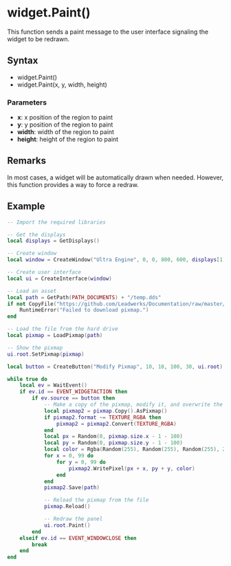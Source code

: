 # widget.Paint()

This function sends a paint message to the user interface signaling the widget to be redrawn. 

## Syntax

- widget.Paint()
- widget.Paint(x, y, width, height)

### Parameters

- **x**: x position of the region to paint
- **y**: y position of the region to paint
- **width**: width of the region to paint
- **height**: height of the region to paint

## Remarks

In most cases, a widget will be automatically drawn when needed. However, this function provides a way to force a redraw.

## Example

```lua
-- Import the required libraries

-- Get the displays
local displays = GetDisplays()

-- Create window
local window = CreateWindow("Ultra Engine", 0, 0, 800, 600, displays[1])

-- Create user interface
local ui = CreateInterface(window)

-- Load an asset
local path = GetPath(PATH_DOCUMENTS) + "/temp.dds"
if not CopyFile("https://github.com/Leadwerks/Documentation/raw/master/Assets/Materials/Ground/dirt01.dds", path) then
    RuntimeError("Failed to download pixmap.")
end

-- Load the file from the hard drive
local pixmap = LoadPixmap(path)

-- Show the pixmap
ui.root.SetPixmap(pixmap)

local button = CreateButton("Modify Pixmap", 10, 10, 100, 30, ui.root)

while true do
    local ev = WaitEvent()
    if ev.id == EVENT_WIDGETACTION then
        if ev.source == button then
            -- Make a copy of the pixmap, modify it, and overwrite the file
            local pixmap2 = pixmap.Copy().AsPixmap()
            if pixmap2.format ~= TEXTURE_RGBA then
                pixmap2 = pixmap2.Convert(TEXTURE_RGBA)
            end
            local px = Random(0, pixmap.size.x - 1 - 100)
            local py = Random(0, pixmap.size.y - 1 - 100)
            local color = Rgba(Random(255), Random(255), Random(255), 255)
            for x = 0, 99 do
                for y = 0, 99 do
                    pixmap2.WritePixel(px + x, py + y, color)
                end
            end
            pixmap2.Save(path)

            -- Reload the pixmap from the file
            pixmap.Reload()

            -- Redraw the panel
            ui.root.Paint()
        end
    elseif ev.id == EVENT_WINDOWCLOSE then
        break
    end
end
```